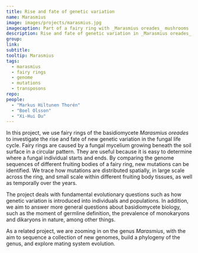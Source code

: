 ```yaml
---
title: Rise and fate of genetic variation
name: Marasmius
image: images/projects/marasmius.jpg
imagecaption: Part of a fairy ring with _Marasmius oreades_ mushrooms
description: Rise and fate of genetic variation in _Marasmius oreades_ fairy rings
group: 
link: 
subtitle: 
tooltip: Marasmius
tags:
  - marasmius
  - fairy rings
  - genome
  - mutations
  - transposons
repo: 
people:
  - "Markus Hiltunen Thorén"
  - "Boel Olsson"
  - "Xi-Hui Du"
---
```


In this project, we use fairy rings of the basidiomycete _Marasmius oreades_ to investigate the rise and fate of new genetic variation in the fungal life cycle. Fairy rings are caused by a fungal mycelium growing beneath the soil surface in a circular pattern. They are useful because it is easy to determine where a fungal individual starts and ends. By comparing the genome sequences of different fruiting bodies of a fairy ring, new mutations can be identified. We trace how mutations are distributed spatially, in large scale across the ring, and small scale within different fruiting body tissues, as well as temporally over the years.

The project deals with fundamental evolutionary questions such as how genetic variation is introduced into individuals and populations. In addition, we aim to answer more general questions about basidiomycete biology, such as the moment of germline definition, the prevalence of monokaryons and dikaryons in nature, among other things.

As a related project, we are zooming in on the genus _Marasmius_, with the aim to sequence a collection of new genomes, build a phylogeny of the genus, and explore mating system evolution.